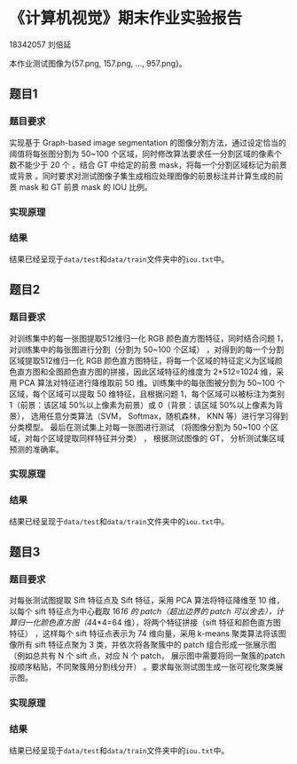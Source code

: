 # 《计算机视觉》期末作业实验报告

18342057 刘倍延

本作业测试图像为{57.png, 157.png, ..., 957.png}。

## 题目1

### 题目要求

实现基于 Graph-based image segmentation 的图像分割方法，通过设定恰当的阈值将每张图分割为 50~100 个区域，同时修改算法要求任一分割区域的像素个数不能少于 20 个 。结合 GT 中给定的前景 mask，将每一个分割区域标记为前景或背景 。同时要求对测试图像子集生成相应处理图像的前景标注并计算生成的前景 mask 和 GT 前景 mask 的 IOU 比例。  

### 实现原理



### 结果

结果已经呈现于`data/test`和`data/train`文件夹中的`iou.txt`中。

## 题目2

### 题目要求

对训练集中的每一张图提取512维归一化 RGB 颜色直方图特征，同时结合问题 1，对训练集中的每张图进行分割（分割为 50~100 个区域） ，对得到的每一个分割区域提取512维归一化 RGB 颜色直方图特征，将每一个区域的特征定义为区域颜色直方图和全图颜色直方图的拼接，因此区域特征的维度为 2*512=1024 维，采用 PCA 算法对特征进行降维取前 50 维。训练集中的每张图被分割为 50~100 个区域，每个区域可以提取 50 维特征，且根据问题 1，每个区域可以被标注为类别 1（前景：该区域 50%以上像素为前景）或 0（背景：该区域 50%以上像素为背景）， 选用任意分类算法（SVM， Softmax，随机森林， KNN 等）进行学习得到分类模型。 最后在测试集上对每一张图进行测试
（将图像分割为 50~100 个区域，对每个区域提取同样特征并分类） ， 根据测试图像的 GT， 分析测试集区域预测的准确率。  

### 实现原理



### 结果

结果已经呈现于`data/test`和`data/train`文件夹中的`iou.txt`中。

## 题目3

### 题目要求

对每张测试图提取 Sift 特征点及 Sift 特征，采用 PCA 算法将特征降维至 10 维，以每个 sift 特征点为中心截取 16*16 的 patch（超出边界的 patch 可以舍去），计算归一化颜色直方图（4*4*4=64 维），将两个特征拼接（sift 特征和颜色直方图特征） ，这样每个 sift 特征点表示为 74 维向量，采用 k-means 聚类算法将该图像所有 sift 特征点聚为 3 类，并依次将各聚簇中的 patch 组合形成一张展示图（例如总共有 N 个 sift 点，对应 N 个 patch， 展示图中需要将同一聚簇的patch 按顺序粘贴，不同聚簇用分割线分开） 。要求每张测试图生成一张可视化聚类展示图。  

### 实现原理



### 结果

结果已经呈现于`data/test`和`data/train`文件夹中的`iou.txt`中。